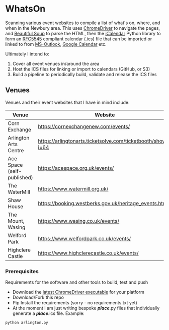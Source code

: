 # WhatsOn
Scanning various event websites to compile a list of what's on, where, and when in the Newbury area. This uses [ChromeDriver](https://googlechromelabs.github.io/chrome-for-testing/#stable) to navigate the pages, and [Beautiful Soup](https://en.wikipedia.org/wiki/Beautiful_Soup_(HTML_parser)) to parse the HTML, then the [iCalendar](https://pypi.org/project/icalendar/) Python library to form an [RFC5545](https://www.ietf.org/rfc/rfc5545.txt) compliant calendar (.ics) file that can be imported or linked to from [MS-Outlook](https://support.microsoft.com/en-us/office/import-calendars-into-outlook-8e8364e1-400e-4c0f-a573-fe76b5a2d379), [Google Calendar](https://support.google.com/calendar/answer/37118?hl=en&co=GENIE.Platform%3DDesktop) etc.

Ultimately I intend to:
1. Cover all event venues in/around the area
2. Host the ICS files for linking or import to calendars (GitHub, or S3)
3. Build a pipeline to periodically build, validate and release the ICS files

## Venues
Venues and their event websites that I have in mind include:

| Venue      | Website | First Attempt |
| ----------- | ----------- | ----------- |
| Corn Exchange      | https://cornexchangenew.com/events/ | [cornExchange.ics](https://github.com/sharrop/WhatsOn/blob/main/cornExchange.ics) |
| Arlington Arts Centre   | https://arlingtonarts.ticketsolve.com/ticketbooth/shows?i=64 | [arlington.ics](https://github.com/sharrop/WhatsOn/blob/main/arlington.ics) |
| Ace Space (self-published) | https://acespace.org.uk/events/ | [ace-space-newbury-041df7d619b.ics](https://github.com/sharrop/WhatsOn/blob/main/ace-space-newbury-041df7d619b.ics) |
| The WaterMill | https://www.watermill.org.uk/ | |
| Shaw House | https://booking.westberks.gov.uk/heritage_events.html | |
| The Mount, Wasing | https://www.wasing.co.uk/events/ | |
| Welford Park | https://www.welfordpark.co.uk/events/ | |
| Highclere Castle | https://www.highclerecastle.co.uk/events/ | |

### Prerequisites

Requirements for the software and other tools to build, test and push 
- Download the [latest ChromeDriver executable](https://googlechromelabs.github.io/chrome-for-testing/#stable) for your platform
- Download/Fork this repo
- Pip Install the requirements (sorry - no requirements.txt yet)
- At the moment I am just writing bespoke ***place***.py files that individually generate a ***place***.ics file. Example:

```sh
python arlington.py
```

